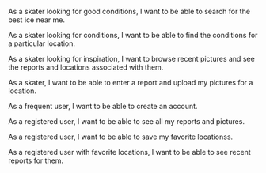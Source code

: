 As a skater looking for good conditions, I want to be able to search for the best ice near me.

As a skater looking for conditions, I want to be able to find the conditions for a particular location.

As a skater looking for inspiration, I want to browse recent pictures and see the reports and locations associated with them.

As a skater, I want to be able to enter a report and upload my pictures for a location.

As a frequent user, I want to be able to create an account.

As a registered user, I want to be able to see all my reports and pictures.

As a registered user, I want to be able to save my favorite locationss.

As a registered user with favorite locations, I want to be able to see recent reports for them.